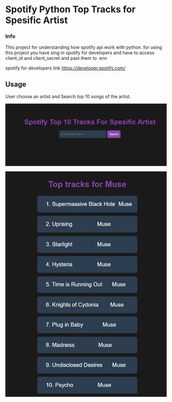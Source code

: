 # Spotify Python Top Tracks for Spesific Artist


### Info
This project for understanding how spotify api work with python.
for using this project you have sing in spotify for developers and have to access client_id and client_secret and past them to .env

spotify for developers link 
https://developer.spotify.com/

## Usage
User choose an artist and Search top 10 songs of the artist.

![Alt text](image.png)

![Alt text](image-1.png)